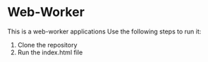 # Web-Worker
This is a web-worker applications
Use the following steps to run it:
1. Clone the repository
2. Run the index.html file
